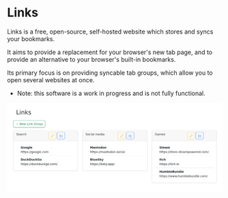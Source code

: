 # Links

Links is a free, open-source, self-hosted website which stores and syncs your bookmarks.

It aims to provide a replacement for your browser's new tab page, and to provide an alternative to your browser's built-in bookmarks.

Its primary focus is on providing syncable tab groups, which allow you to open several websites at once.

* Note: this software is a work in progress and is not fully functional.

![Home screen](screenshots/home.png)